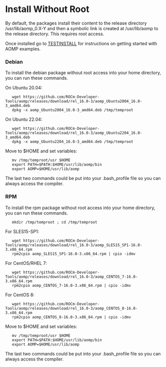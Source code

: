# Install Without Root
By default, the packages install their content to the release directory /usr/lib/aomp_0.X-Y and then a  symbolic link is created at /usr/lib/aomp to the release directory. This requires root access.

Once installed go to [TESTINSTALL](TESTINSTALL.md) for instructions on getting started with AOMP examples.

### Debian
To install the debian package without root access into your home directory, you can run these commands.<br>

On Ubuntu 20.04:
```
   wget https://github.com/ROCm-Developer-Tools/aomp/releases/download/rel_16.0-3/aomp_Ubuntu2004_16.0-3_amd64.deb
   dpkg -x aomp_Ubuntu2004_16.0-3_amd64.deb /tmp/temproot
```
On Ubuntu 22.04:
```
   wget https://github.com/ROCm-Developer-Tools/aomp/releases/download/rel_16.0-3/aomp_Ubuntu2204_16.0-3_amd64.deb
   dpkg -x aomp_Ubuntu2204_16.0-3_amd64.deb /tmp/temproot
```
Move to $HOME and set variables:
```
   mv /tmp/temproot/usr $HOME
   export PATH=$PATH:$HOME/usr/lib/aomp/bin
   export AOMP=$HOME/usr/lib/aomp
```
The last two commands could be put into your .bash_profile file so you can always access the compiler.

### RPM
To install the rpm package without root access into your home directory, you can run these commands.
```
   mkdir /tmp/temproot ; cd /tmp/temproot 
```
For SLES15-SP1:
```
   wget https://github.com/ROCm-Developer-Tools/aomp/releases/download/rel_16.0-3/aomp_SLES15_SP1-16.0-3.x86_64.rpm
   rpm2cpio aomp_SLES15_SP1-16.0-3.x86_64.rpm | cpio -idmv
```
For CentOS/RHEL 7:
```
   wget https://github.com/ROCm-Developer-Tools/aomp/releases/download/rel_16.0-3/aomp_CENTOS_7-16.0-3.x86_64.rpm
   rpm2cpio aomp_CENTOS_7-16.0-3.x86_64.rpm | cpio -idmv
```
For CentOS 8:
```
   wget https://github.com/ROCm-Developer-Tools/aomp/releases/download/rel_16.0-3/aomp_CENTOS_8-16.0-3.x86_64.rpm
   rpm2cpio aomp_CENTOS_8-16.0-3.x86_64.rpm | cpio -idmv
```
Move to $HOME and set variables:
```
   mv /tmp/temproot/usr $HOME
   export PATH=$PATH:$HOME/usr/lib/aomp/bin
   export AOMP=$HOME/usr/lib/aomp
```
The last two commands could be put into your .bash_profile file so you can always access the compiler.
